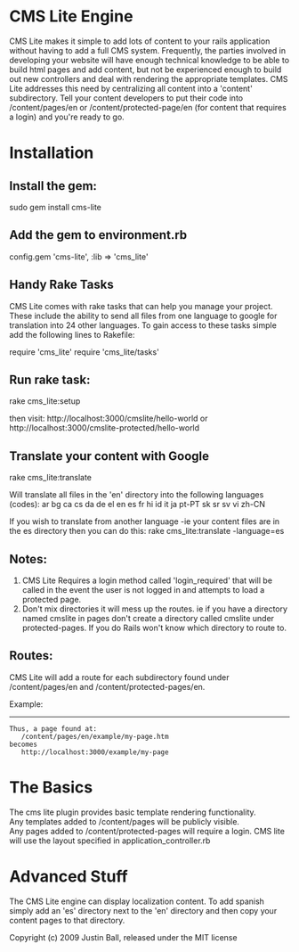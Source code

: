CMS Lite Engine
=================
CMS Lite makes it simple to add lots of content to your rails application without having to add a full CMS system.  Frequently,
the parties involved in developing your website will have enough technical knowledge to be able to build html pages and add 
content, but not be experienced enough to build out new controllers and deal with rendering the appropriate templates.  CMS Lite 
addresses this need by centralizing all content into a 'content' subdirectory.  Tell
your content developers to put their code into /content/pages/en or /content/protected-page/en (for content that requires a login) 
and you're ready to go.

Installation
=================

Install the gem:
------------------
sudo gem install cms-lite


Add the gem to environment.rb
------------------
config.gem 'cms-lite', :lib => 'cms_lite'


Handy Rake Tasks
------------------
CMS Lite comes with rake tasks that can help you manage your project.  These include the ability to send all files from one language
to google for translation into 24 other languages.  To gain access to these tasks simple add the following lines to Rakefile:

  require 'cms_lite'
  require 'cms_lite/tasks'
  

Run rake task:
------------------
  rake cms_lite:setup 

then visit:
  http://localhost:3000/cmslite/hello-world
or 
  http://localhost:3000/cmslite-protected/hello-world


Translate your content with Google
------------------
  rake cms_lite:translate 
  
  Will translate all files in the 'en' directory into the following languages (codes):
  ar bg ca cs da de el en es fr hi id it ja pt-PT sk sr sv vi zh-CN
  
  If you wish to translate from another language -ie your content files are in the es directory then you can do this:
  rake cms_lite:translate -language=es

Notes:
------------------
1. CMS Lite Requires a login method called 'login_required' that will be called in the event the user is not logged in and attempts to load a protected page.
2. Don't mix directories it will mess up the routes.  ie if you have a directory named cmslite in pages don't create a directory called cmslite under protected-pages.
   If you do Rails won't know which directory to route to.


Routes:
------------------
 CMS Lite will add a route for each subdirectory found under /content/pages/en and /content/protected-pages/en.

Example:
- - -
    Thus, a page found at:
       /content/pages/en/example/my-page.htm 
    becomes
       http://localhost:3000/example/my-page


The Basics
=================
The cms lite plugin provides basic template rendering functionality.  
Any templates added to /content/pages will be publicly visible.  
Any pages added to /content/protected-pages will require a login.
CMS lite will use the layout specified in application_controller.rb


Advanced Stuff
=================
The CMS Lite engine can display localization content.  To add spanish simply add an 'es' directory next to the 'en' directory
and then copy your content pages to that directory.




Copyright (c) 2009 Justin Ball, released under the MIT license
